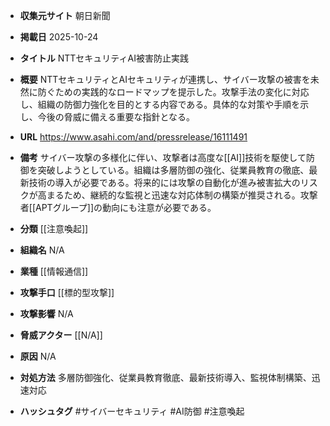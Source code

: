 - **収集元サイト**
朝日新聞

- **掲載日**
2025-10-24

- **タイトル**
NTTセキュリティAI被害防止実践

- **概要**
NTTセキュリティとAIセキュリティが連携し、サイバー攻撃の被害を未然に防ぐための実践的なロードマップを提示した。攻撃手法の変化に対応し、組織の防御力強化を目的とする内容である。具体的な対策や手順を示し、今後の脅威に備える重要な指針となる。

- **URL**
https://www.asahi.com/and/pressrelease/16111491

- **備考**
サイバー攻撃の多様化に伴い、攻撃者は高度な[[AI]]技術を駆使して防御を突破しようとしている。組織は多層防御の強化、従業員教育の徹底、最新技術の導入が必要である。将来的には攻撃の自動化が進み被害拡大のリスクが高まるため、継続的な監視と迅速な対応体制の構築が推奨される。攻撃者[[APTグループ]]の動向にも注意が必要である。

- **分類**
[[注意喚起]]

- **組織名**
N/A

- **業種**
[[情報通信]]

- **攻撃手口**
[[標的型攻撃]]

- **攻撃影響**
N/A

- **脅威アクター**
[[N/A]]

- **原因**
N/A

- **対処方法**
多層防御強化、従業員教育徹底、最新技術導入、監視体制構築、迅速対応

- **ハッシュタグ**
#サイバーセキュリティ #AI防御 #注意喚起
